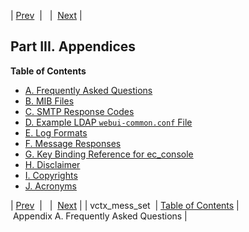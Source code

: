 | [Prev](sieve.ref.vctx_mess_set)  |   |  [Next](faq.php) |
## Part III. Appendices
**Table of Contents**

* [A. Frequently Asked Questions](faq)
* [B. MIB Files](snmp-mib)
* [C. SMTP Response Codes](smtp-response-codes)
* [D. Example LDAP `webui-common.conf` File](webui-common.example)
* [E. Log Formats](log_formats)
* [F. Message Responses](responses)
* [G. Key Binding Reference for ec_console](libedit)
* [H. Disclaimer](disclaimer)
* [I. Copyrights](copyrights)
* [J. Acronyms](acronyms)

| [Prev](sieve.ref.vctx_mess_set)  |   |  [Next](faq.php) |
| vctx_mess_set  | [Table of Contents](index) |  Appendix A. Frequently Asked Questions |
